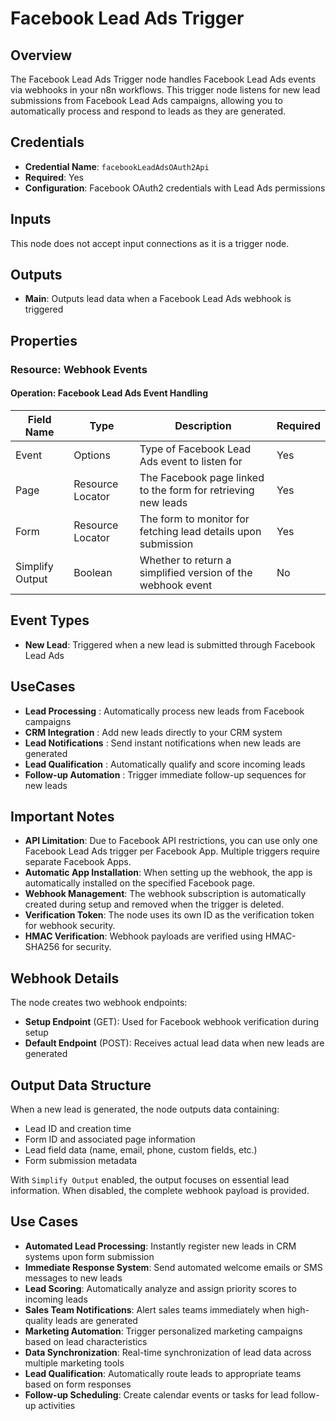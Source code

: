 # Facebook Lead Ads Trigger

## Overview

The Facebook Lead Ads Trigger node handles Facebook Lead Ads events via webhooks in your n8n workflows. This trigger node listens for new lead submissions from Facebook Lead Ads campaigns, allowing you to automatically process and respond to leads as they are generated.

## Credentials

- **Credential Name**: `facebookLeadAdsOAuth2Api`
- **Required**: Yes
- **Configuration**: Facebook OAuth2 credentials with Lead Ads permissions

## Inputs

This node does not accept input connections as it is a trigger node.

## Outputs

- **Main**: Outputs lead data when a Facebook Lead Ads webhook is triggered

## Properties

### Resource: Webhook Events

#### Operation: Facebook Lead Ads Event Handling

| Field Name | Type | Description | Required |
|---|---|---|---|
| Event | Options | Type of Facebook Lead Ads event to listen for | Yes |
| Page | Resource Locator | The Facebook page linked to the form for retrieving new leads | Yes |
| Form | Resource Locator | The form to monitor for fetching lead details upon submission | Yes |
| Simplify Output | Boolean | Whether to return a simplified version of the webhook event | No |

## Event Types

- **New Lead**: Triggered when a new lead is submitted through Facebook Lead Ads

## UseCases

- **Lead Processing** : Automatically process new leads from Facebook campaigns
- **CRM Integration** : Add new leads directly to your CRM system
- **Lead Notifications** : Send instant notifications when new leads are generated
- **Lead Qualification** : Automatically qualify and score incoming leads
- **Follow-up Automation** : Trigger immediate follow-up sequences for new leads

## Important Notes

- **API Limitation**: Due to Facebook API restrictions, you can use only one Facebook Lead Ads trigger per Facebook App. Multiple triggers require separate Facebook Apps.
- **Automatic App Installation**: When setting up the webhook, the app is automatically installed on the specified Facebook page.
- **Webhook Management**: The webhook subscription is automatically created during setup and removed when the trigger is deleted.
- **Verification Token**: The node uses its own ID as the verification token for webhook security.
- **HMAC Verification**: Webhook payloads are verified using HMAC-SHA256 for security.

## Webhook Details

The node creates two webhook endpoints:
- **Setup Endpoint** (GET): Used for Facebook webhook verification during setup
- **Default Endpoint** (POST): Receives actual lead data when new leads are generated

## Output Data Structure

When a new lead is generated, the node outputs data containing:
- Lead ID and creation time
- Form ID and associated page information
- Lead field data (name, email, phone, custom fields, etc.)
- Form submission metadata

With `Simplify Output` enabled, the output focuses on essential lead information. When disabled, the complete webhook payload is provided.

## Use Cases

- **Automated Lead Processing**: Instantly register new leads in CRM systems upon form submission
- **Immediate Response System**: Send automated welcome emails or SMS messages to new leads
- **Lead Scoring**: Automatically analyze and assign priority scores to incoming leads
- **Sales Team Notifications**: Alert sales teams immediately when high-quality leads are generated
- **Marketing Automation**: Trigger personalized marketing campaigns based on lead characteristics
- **Data Synchronization**: Real-time synchronization of lead data across multiple marketing tools
- **Lead Qualification**: Automatically route leads to appropriate teams based on form responses
- **Follow-up Scheduling**: Create calendar events or tasks for lead follow-up activities 